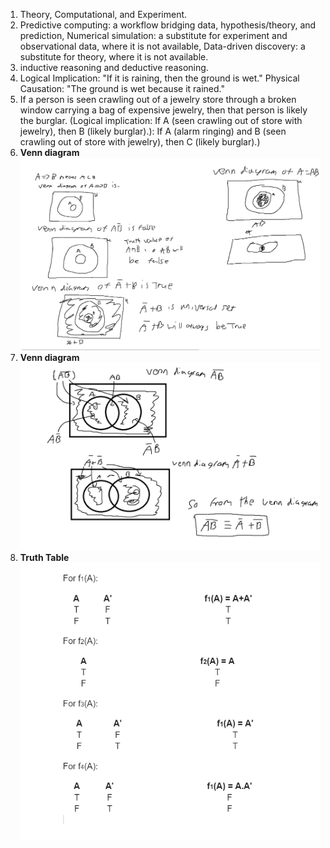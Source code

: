 1. Theory, Computational, and Experiment.  
2. Predictive computing: a workflow bridging data, hypothesis/theory, and prediction, Numerical simulation: a substitute for experiment and observational data, where it is not available, Data-driven discovery: a substitute for theory, where it is not available.  
3. inductive reasoning and deductive reasoning.  
4. Logical Implication: "If it is raining, then the ground is wet." Physical Causation: "The ground is wet because it rained."  
5. If a person is seen crawling out of a jewelry store through a broken window carrying a bag of expensive jewelry, then that person is likely the burglar. (Logical implication: If A (seen crawling out of store with jewelry), then B (likely burglar).): If A (alarm ringing) and B (seen crawling out of store with jewelry), then C (likely burglar).)  
6. **Venn diagram** ![Venn diagram](question6diagram.png)  
7. **Venn diagram** ![Venn diagram](question7diagram.png)  
8. **Truth Table** ![Truth table](question8truthtable.png)
